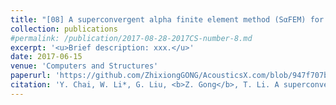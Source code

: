 ```yaml
---
title: "[08] A superconvergent alpha finite element method (SαFEM) for static and free vibration analysis of shell structures"
collection: publications
#permalink: /publication/2017-08-28-2017CS-number-8.md
excerpt: '<u>Brief description: xxx.</u>'
date: 2017-06-15
venue: 'Computers and Structures'
paperurl: 'https://github.com/ZhixiongGONG/AcousticsX.com/blob/947f707b22bbd3298d73db5a392b3bcfd3d66424/files/Journal_C05_2017CMA(FEM).pdf'
citation: 'Y. Chai, W. Li*, G. Liu, <b>Z. Gong</b>, T. Li. A superconvergent alpha finite element method (SαFEM) for static and free vibration analysis of shell structures. <i>Computers and Structures</i> 179, 27-47, (2017).'
---
```

